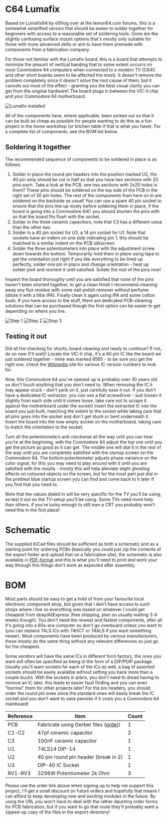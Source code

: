 # C64 Lumafix

Based on Lumafix64 by e5frog over at the lemon64.com forums, this is a somewhat simplified version that should be easier to solder together for beginners with access to a reasonable set of soldering tools. Gone are the slightly confusing surface mount options that's mostly only suitable for those with more advanced skills or aim to have them premade with components from a fabrication company.

For those not familiar with the Lumafix board, this is a board that attempts to minimize the amount of vertical banding that to some extent occurrs on most Commodore 64 computers when connected to a modern TV (C64C and other short boards seem to be affected the most). It doesn't remove the problem completely since it doesn't solve the root cause of them, but it cancels out most of the effect - granting you the best visual clarity you can get from the original hardware! The board plugs in between the VIC-II chip and your Commodore 64 motherboard.

![Lumafix installed](https://github.com/tebl/C64-Lumafix/raw/master/Gallery/2018-10-06%2023.15.37.jpg)

All of the components have, where applicable, been picked out so that it can be built as cheap as possible for people wanting to do this as a fun project in the home workshop (or kitchen table if that is what you have). For a complete list of components, see the BOM list below. 

## Soldering it together
The recommended sequence of components to be soldered in place is as follows:

1. Solder in place the round pin headers into the position marked U2, the 40 pin strip should be cut in half so that you have two sections with 20 pins each. Take a look at the PCB, see two sections with 2x20 holes in them? These pins should be soldered on the top side of the PCB in the right set of 20 pin holes. The rest of the components from here on in are soldered on the backside as usual! You can use a spare 40 pin socket to ensure that the pins line up nicely before soldering them in place, if the board is going into a Commodore 64C you should shorten the pins with so that the board fits flush with the socket.
2. Solder in the three ceramic capacitors, note that C3 has a different value than the other two.
3. Solder in a 40 pin socket for U3, a 14 pin socket for U1. Note that sockets have an indent on one side indicating pin 1, this should be matched to a similar indent on the PCB silkscreen.
4. Solder the three potentiometers into place with the adjustment screw down towards the bottom. Temporarily hold them in place using tape to get the orientation just right if you like everything to be lined up perfectly, solder one pin in place and change orientation - heat up solder joint and reorient it until satisfied. Solder the rest of the pins now!

Inspect the board thoroughly until you are satisfied that none of the pins haven't been shorted together, to get a clean finish I recommend cleaning away any flux residue with some nail-polish remover without perfume (dilute it with a little IPA). Finally clean it again using IPA and some cotton buds. If you have access to the stuff, there are dedicated PCB-cleaning solutions that can be purchased though the first option can be easier to get depending on where you live.

![Step 1](https://github.com/tebl/C64-Lumafix/raw/master/Gallery/2018-10-07%2001.00.25.jpg)
![Step 2](https://github.com/tebl/C64-Lumafix/raw/master/Gallery/2018-10-07%2000.57.11.jpg)
![Step 3](https://github.com/tebl/C64-Lumafix/raw/master/Gallery/2018-10-06%2001.15.19.jpg)

## Testing it out
Did all the checking for shorts, board cleaning and ready to continue? If not, do so now (I'll wait)! Locate the VIC-II chip, it's a 40 pin IC like the board we just soldered together - mine was marked 8565 - to be sure you get the right one, check the [Wikipedia](https://en.wikipedia.org/wiki/MOS_Technology_VIC-II#List_of_VIC-II_versions) site for various IC version numbers to look for.

Now, this Commodore 64 you've opened up is probably over 30 years old so don't touch anything that you don't need to. When removing the IC it may appear stuck - don't yank on it, just carefully ease it out. If you don't have a dedicated IC-extractor, you _can_ use a flat screwdriver - just loosen it slightly from each side until it comes loose, take care not to scrape it against the motherboard under the socket! Insert the extracted IC into the board you just built, matching the indent to the socket while taking care that all pins goes into the socket and don't get stuck or bent underneath it. Insert the board into the now empty socket on the motherboard, taking care to match the orientation to the socket.

Turn all the potentiometers anti-clockwise all the way until you can hear you're at the beginning, with the Commodore 64 adjust the top one until you get the picture as good as it can get. The middle one will dial it in the rest of the way until you are completely satisfied with the startup screen on the Commodore 64. The bottom potentiometer adjusts phase-variance on the color signal, for this you may need to play around with it until you are satisfied with the results - mostly this will help alleviate slight ghosting effects on coloured objects on the screen, but for the most part just dial in the prettiest blue startup screen you can find and come back to it later if you find that you need to.

Note that the values dialed in will be very specific for the TV you'll be using, so test it out on the TV-setup you'll be using. Some TVs need more help than others, if you're lucky enough to still own a CRT you probably won't need this in the first place!


# Schematic
The supplied KiCad files should be sufficient as both a schematic and as a  starting point for ordering PCBs (basically you could just zip the contents of the export folder and upload that on a fabrication site), the schematic is also available in [PDF-format](https://github.com/tebl/C64-Lumafix/raw/master/export/Lumafix.pdf) and this is what you'll need to print and work your way through this things don't work as expected after assembly.

# BOM
Most parts should be easy to get a hold of from your favourite local electronic component shop, but given that I don't have access to such shops where I live so everything was based on whatever I could get cheapest from ebay/AliExpress (free shipping, plan on usually waiting 3-4 weeks though). You don't need the newest and fastest components, after all it's going into a 80s-era computer so don't go overboard unless you want to (you can replace 74LS ICs with 74HCT or 74ALS if you want something newer). Most components have been produced by various manufacturers, these mostly do the same thing without any relevant differences so just go for the cheapest.

Some vendors will have the same ICs in different form factors, the ones you want will often be specified as being in the form of a DIP/PDIP package. Usually you'll want sockets for each of the ICs as well, a bag of assorted sockets should be easily available without setting you back more than a couple bucks. With the sockets in place, you don't need to dread having to remove an IC later, this leads to easier fault finding and you can even "borrow" them for other projects later! For the pin headers, you should order the round pin ones since the standard ones will easily break the IC socket and you don't want to save pennies if it costs you a Commodore 64 mainboard!

| Reference    | Item                                  | Count |
| ------------ | ------------------------------------- | ----- |
| PCB          | Fabricate using Gerber files ([order](https://www.pcbway.com/project/shareproject/Commodore_64_Lumafix.html?inviteid=88707))  |     1 |
| C1-C2        | 47pf ceramic capacitor                |     2 |
| C3           | 100nF ceramic capacitor               |     1 |
| U1           | 74LS14 DIP-14                         |     1 |
| U2           | 40 pin round pin header (break in 2)  |     1 |
| U3           | DIP-40 IC Socket                      |     1 |
| RV1-RV3      | 3296W Potentiometer 2k Ohm            |     3 |

Please use the order link above when signing up to help me support this project, I'll get a small discount on future orders and hopefully that means I can afford to keep developing new and exciting modules in the future. By using the URL you won't have to deal with the rather daunting order forms for PCB fabrication, but if you want to go that route they'll probably want a zipped-up copy of the files in the export-directory!